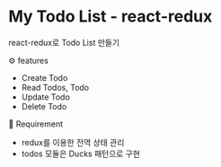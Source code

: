 # My Todo List - react-redux

react-redux로 Todo List 만들기

⚙ features
* Create Todo
* Read Todos, Todo
* Update Todo
* Delete Todo

📌 Requirement
* redux를 이용한 전역 상태 관리
* todos 모듈은 Ducks 패턴으로 구현


